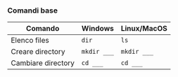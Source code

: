 ### Comandi base

|Comando|Windows|Linux/MacOS|
|-|-|-|
|Elenco files|`dir`|`ls`|
|Creare directory|`mkdir ___`|`mkdir ___`|
|Cambiare directory|`cd ___`|`cd ___`|

<aside class="notes">
</aside>
